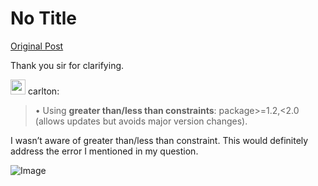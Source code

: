 # No Title

[Original Post](https://discourse.onlinedegree.iitm.ac.in/t/165922/4)

<p>Thank you sir for clarifying.</p>
<aside class="quote group-ds-students" data-username="carlton" data-post="2" data-topic="165922">
<div class="title">
<div class="quote-controls"></div>
<img alt="" width="24" height="24" src="https://dub1.discourse-cdn.com/flex013/user_avatar/discourse.onlinedegree.iitm.ac.in/carlton/48/56317_2.png" class="avatar"> carlton:</div>
<blockquote>
<p>• Using <strong>greater than/less than constraints</strong>: package&gt;=1.2,&lt;2.0 (allows updates but avoids major version changes).</p>
</blockquote>
</aside>
<p>I wasn’t aware of greater than/less than constraint. This would definitely address the error I mentioned in my question.</p>

![Image](https://dub1.discourse-cdn.com/flex013/user_avatar/discourse.onlinedegree.iitm.ac.in/carlton/48/56317_2.png)